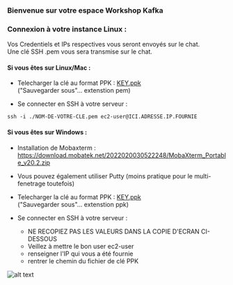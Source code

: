 ### Bienvenue sur votre espace Workshop Kafka


### Connexion à votre instance Linux :

Vos Credentiels et IPs respectives vous seront envoyés sur le chat.    
Une clé SSH .pem vous sera transmise sur le chat.  


#### Si vous êtes sur Linux/Mac :

- Telecharger la clé au format PPK : [KEY.ppk](https://raw.githubusercontent.com/mehdi-lamrani/kafka-workshop/master/res/bin/SAP-KEY.pem)  
  ("Sauvegarder sous"... extenstion pem)
  
- Se connecter en SSH à votre serveur :

```console 
ssh -i ./NOM-DE-VOTRE-CLE.pem ec2-user@ICI.ADRESSE.IP.FOURNIE
```

#### Si vous êtes sur Windows :

- Installation de Mobaxterm :
https://download.mobatek.net/2022020030522248/MobaXterm_Portable_v20.2.zip

- Vous pouvez également utiliser Putty (moins pratique pour le multi-fenetrage toutefois)

- Telecharger la clé au format PPK : [KEY.ppk](https://raw.githubusercontent.com/mehdi-lamrani/kafka-workshop/master/res/bin/SAP-KEY.ppk)  
  ("Sauvegarder sous"... extenstion ppk)

- Se connecter en SSH à votre serveur :

  - NE RECOPIEZ PAS LES VALEURS DANS LA COPIE D'ECRAN CI-DESSOUS
  - Veillez à mettre le bon user ec2-user  
  - renseigner l'IP qui vous a été fournie  
  - rentrer le chemin du fichier de clé PPK 

![alt text](https://i.ibb.co/tYL7W8y/Annotation-2020-05-08-135954.png)
